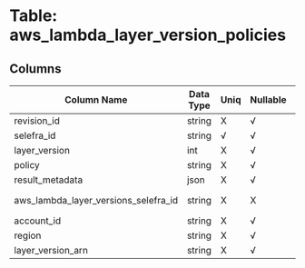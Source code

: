 # Table: aws_lambda_layer_version_policies

## Columns 

|  Column Name   |  Data Type  | Uniq | Nullable | Description | 
|  ----  | ----  | ----  | ----  | ---- | 
| revision_id | string | X | √ |  | 
| selefra_id | string | √ | √ | random id | 
| layer_version | int | X | √ |  | 
| policy | string | X | √ |  | 
| result_metadata | json | X | √ |  | 
| aws_lambda_layer_versions_selefra_id | string | X | X | fk to aws_lambda_layer_versions.selefra_id | 
| account_id | string | X | √ |  | 
| region | string | X | √ |  | 
| layer_version_arn | string | X | √ |  | 


